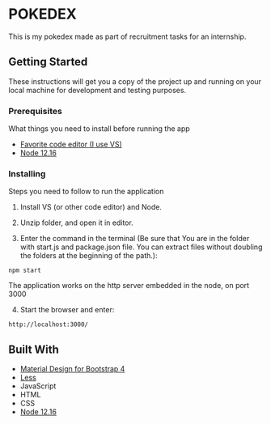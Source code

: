 # POKEDEX

This is my pokedex made as part of recruitment tasks for an internship.

## Getting Started

These instructions will get you a copy of the project up and running on your local machine for development and testing purposes.

### Prerequisites

What things you need to install before running the app

* [Favorite code editor (I use VS)](https://code.visualstudio.com/)
* [Node 12.16](https://nodejs.org/en/)

### Installing

Steps you need to follow to run the application

1. Install VS (or other code editor) and Node.

2. Unzip folder, and open it in editor.

3. Enter the command in the terminal (Be sure that You are in the folder with start.js and package.json file. You can extract files without doubling the folders at the beginning of the path.):

```
npm start
```

The application works on the http server embedded in the node, on port 3000

4. Start the browser and enter:

```
http://localhost:3000/
```
## Built With

* [Material Design for Bootstrap 4](https://mdbootstrap.com/)
* [Less](http://lesscss.org/)
* JavaScript
* HTML
* CSS
* [Node 12.16](https://nodejs.org/en/)
